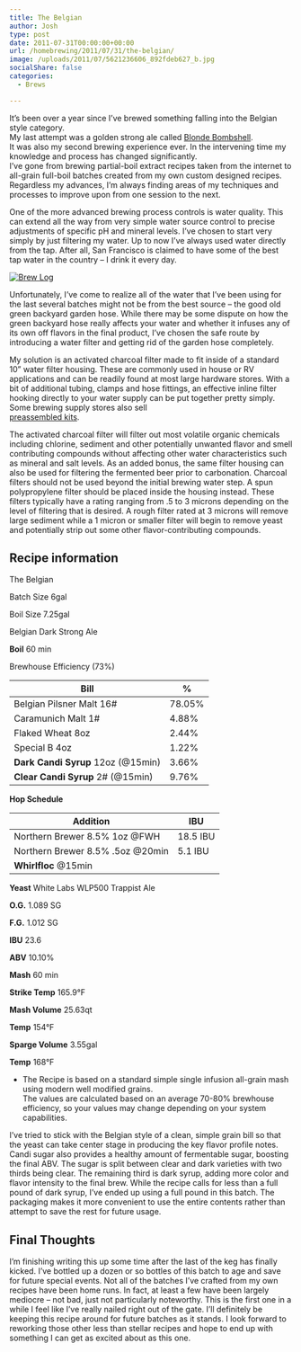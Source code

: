 ```yaml
---
title: The Belgian
author: Josh
type: post
date: 2011-07-31T00:00:00+00:00
url: /homebrewing/2011/07/31/the-belgian/
image: /uploads/2011/07/5621236606_892fdeb627_b.jpg
socialShare: false
categories:
  - Brews

---
```



It’s been over a year since I’ve brewed something falling into the Belgian style category.  
My last attempt was a golden strong ale called [Blonde Bombshell][1].  
It was also my second brewing experience ever. In the intervening time my knowledge and process has changed significantly.  
I’ve gone from brewing partial-boil extract recipes taken from the internet to all-grain full-boil batches created from my own custom designed recipes. Regardless my advances, I’m always finding areas of my techniques and processes to improve upon from one session to the next.

<!-- more -->

One of the more advanced brewing process controls is water quality. This can extend all the way from very simple water source control to precise adjustments of specific pH and mineral levels. I’ve chosen to start very simply by just filtering my water. Up to now I’ve always used water directly from the tap. After all, San Francisco is claimed to have some of the best tap water in the country &#8211; I drink it every day.

[![Brew Log](http://farm6.static.flickr.com/5144/5621236606_f22514594d.jpg)][2]

Unfortunately, I’ve come to realize all of the water that I’ve been using for the last several batches might not be from the best source &#8211; the good old green backyard garden hose. While there may be some dispute on how the green backyard hose really affects your water and whether it infuses any of its own off flavors in the final product, I’ve chosen the safe route by introducing a water filter and getting rid of the garden hose completely.

My solution is an activated charcoal filter made to fit inside of a standard 10” water filter housing. These are commonly used in house or RV applications and can be readily found at most large hardware stores. With a bit of additional tubing, clamps and hose fittings, an effective inline filter hooking directly to your water supply can be put together pretty simply. Some brewing supply stores also sell  
[preassembled kits][3].

The activated charcoal filter will filter out most volatile organic chemicals including chlorine, sediment and other potentially unwanted flavor and smell contributing compounds without affecting other water characteristics such as mineral and salt levels. As an added bonus, the same filter housing can also be used for filtering the fermented beer prior to carbonation. Charcoal filters should not be used beyond the initial brewing water step. A spun polypropylene filter should be placed inside the housing instead. These filters typically have a rating ranging from .5 to 3 microns depending on the level of filtering that is desired. A rough filter rated at 3 microns will remove large sediment while a 1 micron or smaller filter will begin to remove yeast and potentially strip out some other flavor-contributing compounds.

## Recipe information


The Belgian


Batch Size 6gal

Boil Size 7.25gal

Belgian Dark Strong Ale


**Boil** 60 min

Brewhouse Efficiency (73%)

|Bill|%|
|---|---|
Belgian Pilsner Malt 16#|78.05%
Caramunich Malt 1#|4.88%
Flaked Wheat 8oz|2.44%
Special B 4oz|1.22%
**Dark Candi Syrup** 12oz (@15min)|3.66%
**Clear Candi Syrup** 2# (@15min)|9.76%


**Hop Schedule**

|Addition|IBU|
|---|---|
Northern Brewer 8.5% 1oz @FWH|18.5 IBU
Northern Brewer 8.5% .5oz @20min|5.1 IBU
**Whirlfloc** @15min|


**Yeast**
White Labs WLP500 Trappist Ale

**O.G.** 1.089 SG

**F.G.** 1.012 SG

**IBU** 23.6

**ABV** 10.10%


**Mash** 60 min

**Strike Temp** 165.9°F

**Mash Volume** 25.63qt

**Temp** 154°F

**Sparge Volume** 3.55gal

**Temp** 168°F


* The Recipe is based on a standard simple single infusion all-grain mash using modern well modified grains.<br /> The values are calculated based on an average 70-80% brewhouse efficiency, so your values may change depending on your system capabilities.



I’ve tried to stick with the Belgian style of a clean, simple grain bill so that the yeast can take center stage in producing the key flavor profile notes. Candi sugar also provides a healthy amount of fermentable sugar, boosting the final ABV. The sugar is split between clear and dark varieties with two thirds being clear. The remaining third is dark syrup, adding more color and flavor intensity to the final brew. While the recipe calls for less than a full pound of dark syrup, I’ve ended up using a full pound in this batch. The packaging makes it more convenient to use the entire contents rather than attempt to save the rest for future usage.

## Final Thoughts

I’m finishing writing this up some time after the last of the keg has finally kicked. I’ve bottled up a dozen or so bottles of this batch to age and save for future special events. Not all of the batches I’ve crafted from my own recipes have been home runs. In fact, at least a few have been largely mediocre &#8211; not bad, just not particularly noteworthy. This is the first one in a while I feel like I’ve really nailed right out of the gate. I’ll definitely be keeping this recipe around for future batches as it stands. I look forward to reworking those other less than stellar recipes and hope to end up with something I can get as excited about as this one.

 [1]: http://itenerancy.com/blog/2009/12/22/the-belgian-blonde/
 [2]: http://www.flickr.com/photos/quantumfish/5621236606/in/set-72157622732321605/
 [3]: http://morebeer.com/view_product/16762//Water_Filter_Kit_-_10_inch
